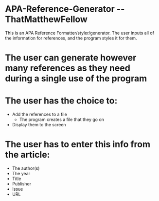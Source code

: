 # APA-Reference-Generator -- ThatMatthewFellow

This is an APA Reference Formatter/styler/generator. The user inputs all of the information for references, and the program styles it for them.

# The user can generate however many references as they need during a single use of the program

# The user has the choice to:
- Add the references to a file
  - The program creates a file that they go on
- Display them to the screen

# The user has to enter this info from the article:
- The author(s)
- The year
- Title
- Publisher
- Issue
- URL
